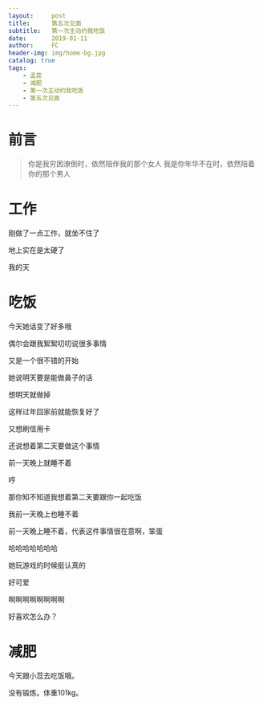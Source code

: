 ```yaml
---
layout:     post
title:      第五次见面
subtitle:   第一次主动约我吃饭
date:       2019-01-11
author:     FC
header-img: img/home-bg.jpg
catalog: true
tags:
    - 孟蕊
    - 减肥
    - 第一次主动约我吃饭
    - 第五次见面
---
```



# 前言

>你是我穷困潦倒时，依然陪伴我的那个女人
>我是你年华不在时，依然陪着你的那个男人


# 工作

刚做了一点工作，就坐不住了

地上实在是太硬了

我的天

# 吃饭

今天她话变了好多哦

偶尔会跟我絮絮叨叨说很多事情

又是一个很不错的开始

她说明天要是能做鼻子的话

想明天就做掉

这样过年回家前就能恢复好了

又想刷信用卡

还说想着第二天要做这个事情

前一天晚上就睡不着

哼

那你知不知道我想着第二天要跟你一起吃饭

我前一天晚上也睡不着

前一天晚上睡不着，代表这件事情很在意啊，笨蛋

哈哈哈哈哈哈哈

她玩游戏的时候挺认真的

好可爱

啊啊啊啊啊啊啊啊

好喜欢怎么办？

# 减肥

今天跟小蕊去吃饭哦。

没有锻炼。体重101kg。
